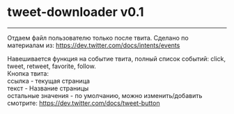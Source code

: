 tweet-downloader v0.1
================

----------

Отдаем файл пользователю только после твита.
Сделано по материалам из: https://dev.twitter.com/docs/intents/events

Навешивается функция на событие твита, полный список событий: click, tweet, retweet, favorite, follow.<br>
Кнопка твита:<br>
ссылка - текущая страница <br>
текст - Название страницы<br>
остальные значения - по умолчанию, можно изменить/добавить смотрите: https://dev.twitter.com/docs/tweet-button